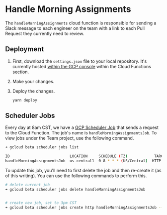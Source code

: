 # Handle Morning Assignments

The `handleMorningAssignments` cloud function is responsible for sending a Slack message
to each engineer on the team with a link to each Pull Request they currently need to review.

## Deployment

1.  First, download the `settings.json` file to your local repository. It's currently hosted [within the GCP console](https://console.cloud.google.com/functions/details/us-central1/handleMorningAssignments?project=team-196819&tab=source&duration=PT1H) within the Cloud Functions section.

2.  Make your changes.

3.  Deploy the changes.

    ```bash
    yarn deploy
    ```

## Scheduler Jobs

Every day at 8am CST, we have a [GCP Scheduler Job](https://cloud.google.com/scheduler/) that sends a request to the Cloud
Function. The job's name is `handleMorningAssignmentsJob`. To view jobs under the Team project, use the following command.

```bash
➜ gcloud beta scheduler jobs list

ID                           LOCATION     SCHEDULE (TZ)            TARGET_TYPE  STATE
handleMorningAssignmentsJob  us-central1  0 8 * * * (US/Central)  HTTP         ENABLED
```

To update this job, you'll need to first delete the job and then re-create it (as of this writing). You can use the following commands to perform this.

```bash
# delete current job
➜ gcloud beta scheduler jobs delete handleMorningAssignmentsJob


# create new job, set to 3pm CST
➜ gcloud beta scheduler jobs create http handleMorningAssignmentsJob --uri=https://us-central1-team-196819.cloudfunctions.net/handleMorningAssignmens --description="Send a morning reminder to review Pull Requests" --time-zone="US/Central" --schedule="0 8 * * *"
```
